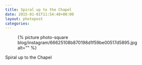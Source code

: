 ```yaml
---
title: Spiral up to the Chapel
date: 2015-01-01T11:54:48+00:00
layout: photopost
categories:
---
```


<figure class="photo photo--square">
  {% picture photo-square blog/instagram/66625108b870198d1f59be00517d5895.jpg alt="" %}
</figure>

Spiral up to the Chapel
